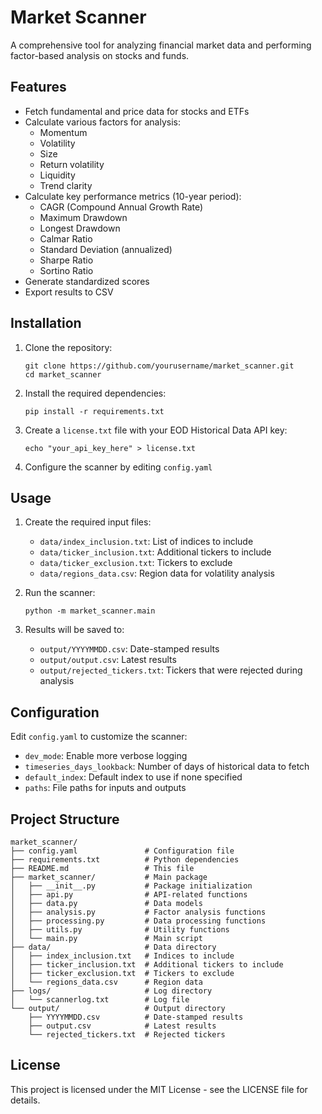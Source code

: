 # Market Scanner

A comprehensive tool for analyzing financial market data and performing factor-based analysis on stocks and funds.

## Features

- Fetch fundamental and price data for stocks and ETFs
- Calculate various factors for analysis:
  - Momentum
  - Volatility
  - Size
  - Return volatility
  - Liquidity
  - Trend clarity
- Calculate key performance metrics (10-year period):
  - CAGR (Compound Annual Growth Rate)
  - Maximum Drawdown
  - Longest Drawdown
  - Calmar Ratio
  - Standard Deviation (annualized)
  - Sharpe Ratio
  - Sortino Ratio
- Generate standardized scores
- Export results to CSV

## Installation

1. Clone the repository:
   ```
   git clone https://github.com/yourusername/market_scanner.git
   cd market_scanner
   ```

2. Install the required dependencies:
   ```
   pip install -r requirements.txt
   ```

3. Create a `license.txt` file with your EOD Historical Data API key:
   ```
   echo "your_api_key_here" > license.txt
   ```

4. Configure the scanner by editing `config.yaml`

## Usage

1. Create the required input files:
   - `data/index_inclusion.txt`: List of indices to include
   - `data/ticker_inclusion.txt`: Additional tickers to include
   - `data/ticker_exclusion.txt`: Tickers to exclude
   - `data/regions_data.csv`: Region data for volatility analysis

2. Run the scanner:
   ```
   python -m market_scanner.main
   ```

3. Results will be saved to:
   - `output/YYYYMMDD.csv`: Date-stamped results
   - `output/output.csv`: Latest results
   - `output/rejected_tickers.txt`: Tickers that were rejected during analysis

## Configuration

Edit `config.yaml` to customize the scanner:

- `dev_mode`: Enable more verbose logging
- `timeseries_days_lookback`: Number of days of historical data to fetch
- `default_index`: Default index to use if none specified
- `paths`: File paths for inputs and outputs

## Project Structure

```
market_scanner/
├── config.yaml               # Configuration file
├── requirements.txt          # Python dependencies
├── README.md                 # This file
├── market_scanner/           # Main package
│   ├── __init__.py           # Package initialization
│   ├── api.py                # API-related functions
│   ├── data.py               # Data models
│   ├── analysis.py           # Factor analysis functions
│   ├── processing.py         # Data processing functions
│   ├── utils.py              # Utility functions
│   └── main.py               # Main script
├── data/                     # Data directory
│   ├── index_inclusion.txt   # Indices to include
│   ├── ticker_inclusion.txt  # Additional tickers to include
│   ├── ticker_exclusion.txt  # Tickers to exclude
│   └── regions_data.csv      # Region data
├── logs/                     # Log directory
│   └── scannerlog.txt        # Log file
└── output/                   # Output directory
    ├── YYYYMMDD.csv          # Date-stamped results
    ├── output.csv            # Latest results
    └── rejected_tickers.txt  # Rejected tickers
```

## License

This project is licensed under the MIT License - see the LICENSE file for details.